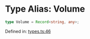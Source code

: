 # Type Alias: Volume

```ts
type Volume = Record<string, any>;
```

Defined in: [types.ts:46](https://github.com/thewtex/niivue/blob/main/packages/niivue/src/types.ts#L46)
